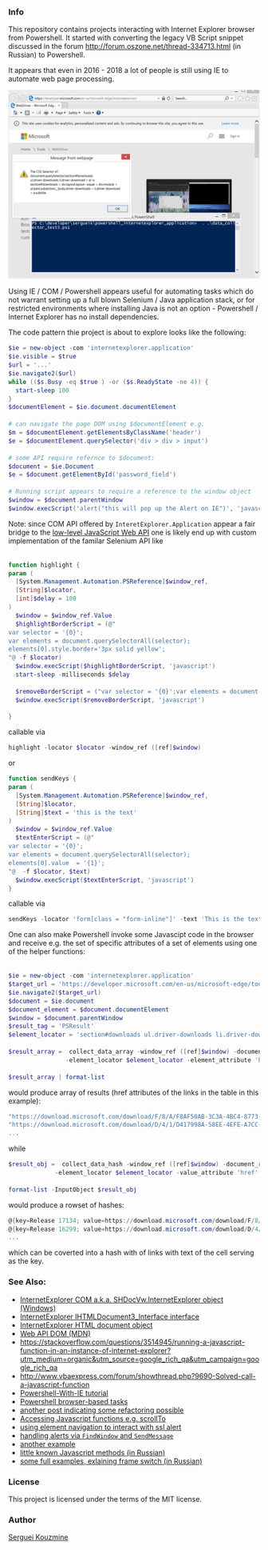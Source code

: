 ### Info

This repository contains projects interacting with Internet Explorer browser from Powershell.
It started with converting the legacy VB Script snippet discussed
in the forum  http://forum.oszone.net/thread-334713.html (in Russian) to Powershell.

It appears that even in 2016 - 2018 a lot of people is still using IE to automate web page processing.

![controlling IE with Powershell](https://github.com/sergueik/powershell_internetexplorer_application/blob/master/screenshots/capture.png)

Using IE / COM / Powershell appears useful for automating tasks which do not warrant setting up a full blown
Selenium / Java application stack, or for restricted environments where installing Java is not an option - Powershell / Internet Explorer has no install dependencies.

The code pattern thie project is about to explore looks like the following:
```powershell
$ie = new-object -com 'internetexplorer.application'
$ie.visible = $true
$url = '...'
$ie.navigate2($url)
while (($s.Busy -eq $true ) -or ($s.ReadyState -ne 4)) {
  start-sleep 100
}
$documentElement = $ie.document.documentElement

# can navigate the page DOM using $documentElement e.g.
$m = $documentElement.getElementsByClassName('header')
$e = $documentElement.querySelector('div > div > input')

# some API require refernce to $document:
$document = $ie.Document
$e = $document.getElementById('password_field')

# Running script appears to require a reference to the window object
$window = $document.parentWindow
$window.execScript('alert("this will pop up the Alert on IE")', 'javascript')
```
Note: since COM API offered by `InteretExplorer.Application` appear a fair bridge to the [low-level JavaScript Web API](https://developer.mozilla.org/en-US/docs/Web/API)
one is likely end up with custom implementation of the familar Selenium API like
```powershell

function highlight {
param (
  [System.Management.Automation.PSReference]$window_ref,
  [String]$locator,
  [int]$delay = 100
)
  $window = $window_ref.Value
  $highlightBorderScript = (@"
var selector = '{0}';
var elements = document.querySelectorAll(selector);
elements[0].style.border='3px solid yellow';
"@ -f $locator)
  $window.execScript($highlightBorderScript, 'javascript')
  start-sleep -milliseconds $delay

  $removeBorderScript = ("var selector = '{0}';var elements = document.querySelectorAll(selector);elements[0].style.border='';"  -f $locator)
  $window.execScript($removeBorderScript, 'javascript')

}

```
callable via
```powershell
highlight -locator $locator -window_ref ([ref]$window)
```

or
```powershell
function sendKeys {
param (
  [System.Management.Automation.PSReference]$window_ref,
  [String]$locator,
  [String]$text = 'this is the text'
)
  $window = $window_ref.Value
  $textEnterScript = (@"
var selector = '{0}';
var elements = document.querySelectorAll(selector);
elements[0].value  = '{1}';
"@  -f $locator, $text)
  $window.execScript($textEnterScript, 'javascript')
}
```
callable via
```powershell
sendKeys -locator 'form[class = "form-inline"]' -text 'This is the text to input' -window_ref ([ref]$window)
```

One can also make Powershell invoke some Javascipt code in the browser and receive e.g. the set of specific attributes of a set of elements
using one of the helper functions:

```powershell

$ie = new-object -com 'internetexplorer.application'
$target_url = 'https://developer.microsoft.com/en-us/microsoft-edge/tools/webdriver/'
$ie.navigate2($target_url)
$document = $ie.document
$document_element = $document.documentElement
$window = $document.parentWindow
$result_tag = 'PSResult'
$element_locator = 'section#downloads ul.driver-downloads li.driver-download > a'

$result_array =  collect_data_array -window_ref ([ref]$window) -document_ref ([ref]$document) `
                -element_locator $element_locator -element_attribute 'href' -result_tag $result_tag -debug

$result_array | format-list

```
would produce array of results (href attributes of the links in the table in this example):
```powershell
"https://download.microsoft.com/download/F/8/A/F8AF50AB-3C3A-4BC4-8773-DC27B32988DD/MicrosoftWebDriver.exe"
"https://download.microsoft.com/download/D/4/1/D417998A-58EE-4EFE-A7CC-39EF9E020768/MicrosoftWebDriver.exe"
...
```
while
```powershell
$result_obj =  collect_data_hash -window_ref ([ref]$window) -document_ref ([ref]$document) `
             -element_locator $element_locator -value_attribute 'href' -result_tag $result_tag -debug

format-list -InputObject $result_obj

```
would produce a rowset of hashes:
```powershell
@{key=Release 17134; value=https://download.microsoft.com/download/F/8/A/F8AF50AB-3C3A-4BC4-8773-DC27B32988DD/MicrosoftWebDriver.exe}
@{key=Release 16299; value=https://download.microsoft.com/download/D/4/1/D417998A-58EE-4EFE-A7CC-39EF9E020768/MicrosoftWebDriver.exe}
...
```
which can be coverted into a hash with of links with text of the cell serving as the key.

### See Also:

  * [InternetExplorer COM a.k.a. SHDocVw.InternetExplorer object (Windows)](https://msdn.microsoft.com/en-us/ie/aa752084(v=vs.94))
  * [InternetExplorer IHTMLDocument3_Interface interface](https://msdn.microsoft.com/en-us/ie/hh773775(v=vs.94))
  * [InternetExplorer HTML document object](https://msdn.microsoft.com/en-us/ie/ms535862(v=vs.94))
  * [Web API DOM (MDN)](https://developer.mozilla.org/en-US/docs/Web/API/Document_Object_Model)
  * https://stackoverflow.com/questions/3514945/running-a-javascript-function-in-an-instance-of-internet-explorer?utm_medium=organic&utm_source=google_rich_qa&utm_campaign=google_rich_qa
  * http://www.vbaexpress.com/forum/showthread.php?9690-Solved-call-a-javascript-function
  * [Powershell-With-IE tutorial](http://powershelltutorial.net/technology/Powershell-With-IE)
  * [Powershell browser-based tasks](https://westerndevs.com/simple-powershell-automation-browser-based-tasks/)
  * [another post indicating some refactoring possible](https://www.gngrninja.com/script-ninja/2016/9/25/powershell-getting-started-controlling-internet-explorer)
  * [Accessing Javascript functions e.g. scrollTo](https://geekeefy.wordpress.com/2017/09/07/tip-scrolling-internet-explorer-with-powershell/)
  * [using element navigation to interact with ssl alert](https://www.kiloroot.com/powershell-script-to-open-a-web-page-and-bypass-ssl-certificate-errors-2/)
  * [handling alerts via `FindWindow` and `SendMessage`](https://social.technet.microsoft.com/Forums/ie/en-US/d1a556b7-54db-4513-bafd-f16ed000f9ac/vba-to-dismiss-an-ie8-or-ie9-message-from-webpage-popup-window?forum=ieitprocurrentver)
  * [another example](https://www.gngrninja.com/script-ninja/2016/9/25/powershell-getting-started-controlling-internet-explorer)
  * [little known Javascript methods (in Russian)](https://jsonplaceholder.typicode.com/comments?postId=200)
  * [some full examples, exlaining frame switch (in Russian)](https://kazunposh.wordpress.com/category/powershell/internetexplorer/)

### License
This project is licensed under the terms of the MIT license.

### Author
[Serguei Kouzmine](kouzmine_serguei@yahoo.com)
